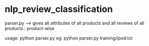 nlp_review_classification
=========================
parser.py --> gives all attributes of all products and all reviews of all products : product-wise

usage: python parser.py <list of files>
eg: python parser.py training/ipod.txt
